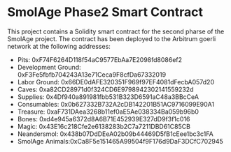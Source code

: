 # SmolAge Phase2 Smart Contract

This project contains a Solidity smart contract for the second pharse of the SmolAge project. The contract has been deployed to the Arbitrum goerli network at the following addresses:

- Pits: 0xF74F6264D118f54aC9577EbAa7E2098fd8086ef2
- Development Ground: 0xF3Fe5fbfb704243A13e71Ceca9F8cfDa67332019
- Labor Ground: 0x66DE0dAFE320351F969f97EF4081dFecbA057d20
- Caves: 0xa82CD28971d0f324CD6E9798942302141559232d
- Supplies: 0x4Df940a891981fbb531B323D6591aC48a3BBcCeA
- Consumables: 0x0b627332B732A2cDB142201B51AC9716099E90A1
- Treasure: 0xaF731DAea3268b11ef0aE5Ae038334Ba059b96b0
- Bones: 0xd4e945a6372d8A6B71E452939E327dD9f3f1c016
- Magic: 0x43E16c218Cfe2e6138283b2C7a7211DBD61C85CB
- Neandersmol: 0x438b07DdDEeA02b09b44469D5fB1cEee1bc3c1FA
- SmolAge Animals:0xCa8F5e151465A99504f9F176d9DaF3DCfC702945
